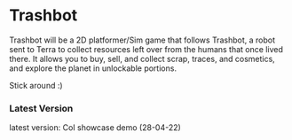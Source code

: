 # Trashbot


Trashbot will be a 2D platformer/Sim game that follows Trashbot, a robot sent to Terra to collect resources left over from the humans that once lived there.
It allows you to buy, sell, and collect scrap, traces, and cosmetics, and explore the planet in unlockable portions.

Stick around :)

### Latest Version

latest version: CoI showcase demo (28-04-22)
